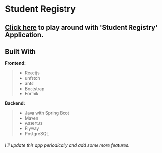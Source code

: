 # Student Registry

## [Click here](http://springbootfullstackwithreact-env.eba-g6i86tsf.us-east-1.elasticbeanstalk.com/) to play around with 'Student Registry' Application.

## Built With
 **Frontend:**
 > * Reactjs
 > * unfetch
 > * antd
 > * Bootstrap
 > * Formik
    
 **Backend:**
 > * Java with Spring Boot
 > * Maven
 > * AssertJs
 > * Flyway
 > * PostgreSQL
    
 ###### _I'll update this app periodically and add some more features._

